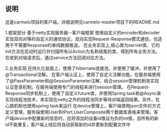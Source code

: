 说明
-----------------
这是carmelo项目的客户端，详细说明见carmelo-master项目下的README.md


1.框架部分
	基于netty实现服务器--客户端框架
	使用自定义的encoder和decoder实现双向对等的自定义的通信协议，双向实现Request-Response模式通信，也适用于不需要Response的单纯数据推送。
	在业务实现上,核心类为servlet类，它的init方法在启动时运行并扫描所有以Action为名称结尾的类，得到所有业务方法。在收到对端请求后，通过service方法回调对应方法。

2.业务实现
	在持久化层面上，使用了hibernate连接池，并使用了缓冲，并使用了@Transactional注解。
	在客户端认证上，使用了自定义注解功能。在服务端使用了@PassParameter和@SessionParameter注解，结合session管理机制来实现认证登录机制。在服务端使用专门的线程来进行session管理。
	在Request-Response同步机制上，使用了自定义future类，并使用Spring task和@Async来实现线程池技术，来实现在netty之外的线程池同步等待对端返回结果。另外，在心跳机制也使用spring task来运行
	在device管理上，客户端使用json文件的方式定义管理，服务端使用UserBitPort,UserComposite两个数据库表格来管理。客户端device中配置新的信息时，应将添加的设备id值设为负的int值，且所有的新id不能重复，客户端上线后将自动获取新的id并更新到配置文件中
	